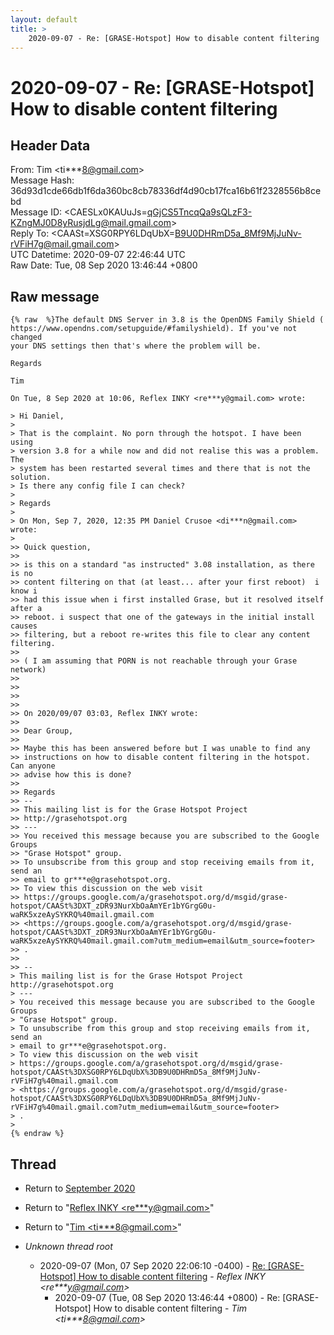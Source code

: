```yaml
---
layout: default
title: >
    2020-09-07 - Re: [GRASE-Hotspot] How to disable content filtering
---
```


# 2020-09-07 - Re: [GRASE-Hotspot] How to disable content filtering

## Header Data

From: Tim \<ti***8@gmail.com\><br>
Message Hash: 36d93d1cde66db1f6da360bc8cb78336df4d90cb17fca16b61f2328556b8cebd<br>
Message ID: \<CAESLx0KAUuJs=qGjCS5TncqQa9sQLzF3-KZngMJ0D8yRusjdLg@mail.gmail.com\><br>
Reply To: \<CAASt=XSG0RPY6LDqUbX=B9U0DHRmD5a_8Mf9MjJuNv-rVFiH7g@mail.gmail.com\><br>
UTC Datetime: 2020-09-07 22:46:44 UTC<br>
Raw Date: Tue, 08 Sep 2020 13:46:44 +0800<br>

## Raw message

```
{% raw  %}The default DNS Server in 3.8 is the OpenDNS Family Shield (
https://www.opendns.com/setupguide/#familyshield). If you've not changed
your DNS settings then that's where the problem will be.

Regards

Tim

On Tue, 8 Sep 2020 at 10:06, Reflex INKY <re***y@gmail.com> wrote:

> Hi Daniel,
>
> That is the complaint. No porn through the hotspot. I have been using
> version 3.8 for a while now and did not realise this was a problem. The
> system has been restarted several times and there that is not the solution.
> Is there any config file I can check?
>
> Regards
>
> On Mon, Sep 7, 2020, 12:35 PM Daniel Crusoe <di***n@gmail.com> wrote:
>
>> Quick question,
>>
>> is this on a standard "as instructed" 3.08 installation, as there is no
>> content filtering on that (at least... after your first reboot)  i know i
>> had this issue when i first installed Grase, but it resolved itself after a
>> reboot. i suspect that one of the gateways in the initial install causes
>> filtering, but a reboot re-writes this file to clear any content filtering.
>>
>> ( I am assuming that PORN is not reachable through your Grase network)
>>
>>
>>
>>
>> On 2020/09/07 03:03, Reflex INKY wrote:
>>
>> Dear Group,
>>
>> Maybe this has been answered before but I was unable to find any
>> instructions on how to disable content filtering in the hotspot. Can anyone
>> advise how this is done?
>>
>> Regards
>> --
>> This mailing list is for the Grase Hotspot Project
>> http://grasehotspot.org
>> ---
>> You received this message because you are subscribed to the Google Groups
>> "Grase Hotspot" group.
>> To unsubscribe from this group and stop receiving emails from it, send an
>> email to gr***e@grasehotspot.org.
>> To view this discussion on the web visit
>> https://groups.google.com/a/grasehotspot.org/d/msgid/grase-hotspot/CAASt%3DXT_zDR93NurXbOaAmYEr1bYGrgG0u-waRK5xzeAySYKRQ%40mail.gmail.com
>> <https://groups.google.com/a/grasehotspot.org/d/msgid/grase-hotspot/CAASt%3DXT_zDR93NurXbOaAmYEr1bYGrgG0u-waRK5xzeAySYKRQ%40mail.gmail.com?utm_medium=email&utm_source=footer>
>> .
>>
>> --
> This mailing list is for the Grase Hotspot Project http://grasehotspot.org
> ---
> You received this message because you are subscribed to the Google Groups
> "Grase Hotspot" group.
> To unsubscribe from this group and stop receiving emails from it, send an
> email to gr***e@grasehotspot.org.
> To view this discussion on the web visit
> https://groups.google.com/a/grasehotspot.org/d/msgid/grase-hotspot/CAASt%3DXSG0RPY6LDqUbX%3DB9U0DHRmD5a_8Mf9MjJuNv-rVFiH7g%40mail.gmail.com
> <https://groups.google.com/a/grasehotspot.org/d/msgid/grase-hotspot/CAASt%3DXSG0RPY6LDqUbX%3DB9U0DHRmD5a_8Mf9MjJuNv-rVFiH7g%40mail.gmail.com?utm_medium=email&utm_source=footer>
> .
>
{% endraw %}
```

## Thread

+ Return to [September 2020](/archive/2020/09)

+ Return to "[Reflex INKY <re***y<span>@</span>gmail.com>](/authors/re___y_at_gmail_com)"
+ Return to "[Tim <ti***8<span>@</span>gmail.com>](/authors/ti___8_at_gmail_com)"

+ _Unknown thread root_
  + 2020-09-07 (Mon, 07 Sep 2020 22:06:10 -0400) - [Re: [GRASE-Hotspot] How to disable content filtering](/archive/2020/09/f138cf1d9ccbdf6dd3be81c9e317236399edd342927e5929d0d464d26ff2224f) - _Reflex INKY \<re***y@gmail.com\>_
    + 2020-09-07 (Tue, 08 Sep 2020 13:46:44 +0800) - Re: [GRASE-Hotspot] How to disable content filtering - _Tim \<ti***8@gmail.com\>_

